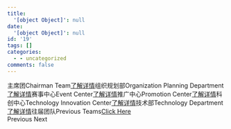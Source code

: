 ```yaml
---
title:
  '[object Object]': null
date:
  '[object Object]': null
id: '19'
tags: []
categories:
  - - uncategorized
comments: false
---
```


主席团Chairman Team[了解详情](https://thuce.top/741.html)组织规划部Organization Planning Department[了解详情](https://thuce.top/563.html)赛事中心Event Center[了解详情](https://thuce.top/547.html)推广中心Promotion Center[了解详情](https://thuce.top/533.html)科创中心Technology Innovation Center[了解详情](https://thuce.top/513.html)技术部Technology Department[了解详情](https://thuce.top/291.html)往届团队Previous Teams[Click Here](https://thuce.top/2877.html)  
Previous Next